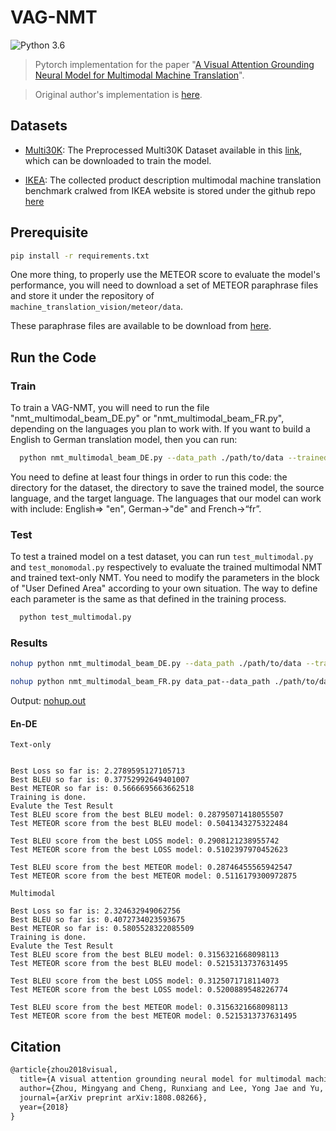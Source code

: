 # VAG-NMT

![Python 3.6](https://img.shields.io/badge/python-3.6-green.svg)  

> Pytorch implementation for the paper "[A Visual Attention Grounding Neural Model for Multimodal Machine Translation](https://arxiv.org/abs/1808.08266)". 

> Original author's implementation is [here](https://github.com/zmykevin/A-Visual-Attention-Grounding-Neural-Model).


## Datasets

  - [Multi30K](https://github.com/multi30k/dataset): The Preprocessed Multi30K Dataset available in this [link](https://drive.google.com/drive/folders/1G645SexvhMsLPJhPAPBjc4FnNF7v3N6w?usp=sharing), which can be downloaded to train the model.

  - [IKEA](https://github.com/sampalomad/IKEA-Dataset): The collected product description multimodal machine translation benchmark cralwed from IKEA website is stored under the github repo [here](https://github.com/sampalomad/IKEA-Dataset)


## Prerequisite

```bash
pip install -r requirements.txt
```

One more thing, to properly use the METEOR score to evaluate the model's performance, you will need to download a set of METEOR paraphrase files and store it under the repository of `machine_translation_vision/meteor/data`. 

These paraphrase files are available to be download from [here](https://github.com/cmu-mtlab/meteor/tree/master/data).

## Run the Code

### Train

To train a VAG-NMT, you will need to run the file "nmt_multimodal_beam_DE.py" or "nmt_multimodal_beam_FR.py", depending on the languages you plan to work with. If you want to build a English to German translation model, then you can run:

```bash
  python nmt_multimodal_beam_DE.py --data_path ./path/to/data --trained_model_path ./path/to/save/model --sr en --tg de
```

You need to define at least four things in order to run this code: the directory for the dataset, the directory to save the trained model, the source language, and the target language. The languages that our model can work with include: English=> "en", German->"de" and French->“fr”.

### Test

To test a trained model on a test dataset, you can run `test_multimodal.py` and `test_monomodal.py` respectively to evaluate the trained multimodal NMT and trained text-only NMT. You need to modify the parameters in the block of "User Defined Area" according to your own situation. The way to define each parameter is the same as that defined in the training process.

```bash
  python test_multimodal.py
```


### Results

```bash
nohup python nmt_multimodal_beam_DE.py --data_path ./path/to/data --trained_model_path ./path/to/save/model --sr en --tg de &

nohup python nmt_multimodal_beam_FR.py data_pat--data_path ./path/to/data --trained_model_path ./path/to/save/model --sr en --tg fr &
```

Output: [nohup.out](https://github.com/Eurus-Holmes/VAG-NMT/blob/master/nohup.out)


#### En-DE
```
Text-only 


Best Loss so far is: 2.2789595127105713
Best BLEU so far is: 0.37752992649401007
Best METEOR so far is: 0.5666695663662518
Training is done.
Evalute the Test Result
Test BLEU score from the best BLEU model: 0.28795071418055507
Test METEOR score from the best BLEU model: 0.5041343275322484

Test BLEU score from the best LOSS model: 0.2908121238955742
Test METEOR score from the best LOSS model: 0.5102397970452623

Test BLEU score from the best METEOR model: 0.28746455565942547
Test METEOR score from the best METEOR model: 0.5116179300972875

Multimodal

Best Loss so far is: 2.324632949062756
Best BLEU so far is: 0.4072734023593675
Best METEOR so far is: 0.5805528322085509
Training is done.
Evalute the Test Result
Test BLEU score from the best BLEU model: 0.3156321668098113
Test METEOR score from the best BLEU model: 0.5215313737631495

Test BLEU score from the best LOSS model: 0.3125071718114073
Test METEOR score from the best LOSS model: 0.5200889548226774

Test BLEU score from the best METEOR model: 0.3156321668098113
Test METEOR score from the best METEOR model: 0.5215313737631495

```


## Citation

```tex
@article{zhou2018visual,
  title={A visual attention grounding neural model for multimodal machine translation},
  author={Zhou, Mingyang and Cheng, Runxiang and Lee, Yong Jae and Yu, Zhou},
  journal={arXiv preprint arXiv:1808.08266},
  year={2018}
}
```

